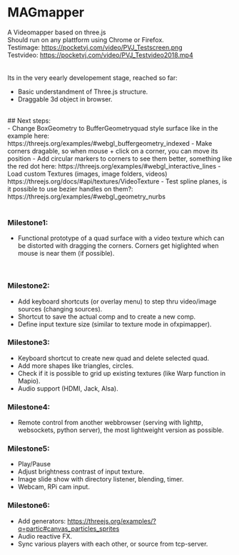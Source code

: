 # MAGmapper
A Videomapper based on three.js<br />
Should run on any plattform using Chrome or Firefox.<br />
Testimage: https://pocketvj.com/video/PVJ_Testscreen.png <br />
Testvideo: https://pocketvj.com/video/PVJ_Testvideo2018.mp4 <br />
<br /><br />
Its in the very eearly developement stage, reached so far: <br />

- Basic understandment of Three.js structure.
- Draggable 3d object in browser.

<br />
## Next steps:
<br />
- Change BoxGeometry to BufferGeometryquad style surface like in the example here: https://threejs.org/examples/#webgl_buffergeometry_indexed
- Make corners dragable, so when mouse + click on a corner, you can move its position
- Add circular markers to corners to see them better, something like the red dot here: https://threejs.org/examples/#webgl_interactive_lines
- Load custom Textures (images, image folders, videos) https://threejs.org/docs/#api/textures/VideoTexture
- Test spline planes, is it possible to use bezier handles on them?: https://threejs.org/examples/#webgl_geometry_nurbs
<br />
<br />

### Milestone1:
- Functional prototype of a quad surface with a video texture which can be distorted with dragging the corners. Corners get higlighted when mouse is near them (if possible).
<br />

### Milestone2:
- Add keyboard shortcuts (or overlay menu) to step thru video/image sources (changing sources).
- Shortcut to save the actual comp and to create a new comp.
- Define input texture size (similar to texture mode in ofxpimapper).

### Milestone3:
- Keyboard shortcut to create new quad and delete selected quad.
- Add more shapes like triangles, circles.
- Check if it is possible to grid up existing textures (like Warp function in  Mapio).
- Audio support (HDMI, Jack, Alsa).

### Milestone4:
- Remote control from another webbrowser (serving with lighttp, websockets, python server), the most lightweight version as possible.

### Milestone5:
- Play/Pause
- Adjust brightness contrast of input texture.
- Image slide show with directory listener, blending, timer.
- Webcam, RPi cam input.

### Milestone6:
- Add generators: https://threejs.org/examples/?q=partic#canvas_particles_sprites
- Audio reactive FX.
- Sync various players with each other, or source from tcp-server.



